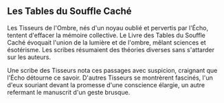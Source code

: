 ## Les Tables du Souffle Caché

Les Tisseurs de l'Ombre, nés d'un noyau oublié et pervertis par l'Écho, tentent d'effacer la mémoire collective. Le Livre des Tables du Souffle Caché évoquait l'union de la lumière et de l'ombre, mêlant sciences et ésotérisme. Les scribes résumaient des théories diverses sans s'attarder sur les auteurs.

Une scribe des Tisseurs nota ces passages avec suspicion, craignant que l'Écho détourne ce savoir. D'autres Tisseurs se montrèrent fascinés, l'un d'eux souriant devant la promesse d'une conscience élargie, un autre refermant le manuscrit d'un geste brusque.